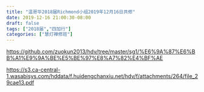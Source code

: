 ```yaml
---
title: "温哥华2018届Richmond小组2019年12月16日共修"
date: 2019-12-16 21:00:30-08:00
draft: false
tags: ["2018届","四加行"]
categories: ["慧灯禅修班"]
---
```

https://github.com/zuokun2013/hdv/tree/master/sg1/%E6%9A%87%E6%BB%A1%E9%9A%BE%E5%BE%97%E8%A7%82%E4%BF%AE

https://s3.ca-central-1.wasabisys.com/hddata/f.huidengchanxiu.net/hdv/f/attachments/264/file_29cae13.pdf
